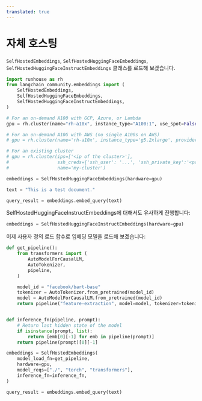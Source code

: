 ```yaml
---
translated: true
---
```


# 자체 호스팅

`SelfHostedEmbeddings`, `SelfHostedHuggingFaceEmbeddings`, `SelfHostedHuggingFaceInstructEmbeddings` 클래스를 로드해 보겠습니다.

```python
import runhouse as rh
from langchain_community.embeddings import (
    SelfHostedEmbeddings,
    SelfHostedHuggingFaceEmbeddings,
    SelfHostedHuggingFaceInstructEmbeddings,
)
```

```python
# For an on-demand A100 with GCP, Azure, or Lambda
gpu = rh.cluster(name="rh-a10x", instance_type="A100:1", use_spot=False)

# For an on-demand A10G with AWS (no single A100s on AWS)
# gpu = rh.cluster(name='rh-a10x', instance_type='g5.2xlarge', provider='aws')

# For an existing cluster
# gpu = rh.cluster(ips=['<ip of the cluster>'],
#                  ssh_creds={'ssh_user': '...', 'ssh_private_key':'<path_to_key>'},
#                  name='my-cluster')
```

```python
embeddings = SelfHostedHuggingFaceEmbeddings(hardware=gpu)
```

```python
text = "This is a test document."
```

```python
query_result = embeddings.embed_query(text)
```

SelfHostedHuggingFaceInstructEmbeddings에 대해서도 유사하게 진행합니다:

```python
embeddings = SelfHostedHuggingFaceInstructEmbeddings(hardware=gpu)
```

이제 사용자 정의 로드 함수로 임베딩 모델을 로드해 보겠습니다:

```python
def get_pipeline():
    from transformers import (
        AutoModelForCausalLM,
        AutoTokenizer,
        pipeline,
    )

    model_id = "facebook/bart-base"
    tokenizer = AutoTokenizer.from_pretrained(model_id)
    model = AutoModelForCausalLM.from_pretrained(model_id)
    return pipeline("feature-extraction", model=model, tokenizer=tokenizer)


def inference_fn(pipeline, prompt):
    # Return last hidden state of the model
    if isinstance(prompt, list):
        return [emb[0][-1] for emb in pipeline(prompt)]
    return pipeline(prompt)[0][-1]
```

```python
embeddings = SelfHostedEmbeddings(
    model_load_fn=get_pipeline,
    hardware=gpu,
    model_reqs=["./", "torch", "transformers"],
    inference_fn=inference_fn,
)
```

```python
query_result = embeddings.embed_query(text)
```
